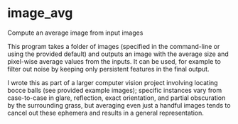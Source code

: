 # image_avg
Compute an average image from input images

This program takes a folder of images (specified in the command-line or using the provided default) and outputs an image with the average size and pixel-wise average values from the inputs. It can be used, for example to filter out noise by keeping only persistent features in the final output.

I wrote this as part of a larger computer vision project involving locating bocce balls (see provided example images); specific instances vary from case-to-case in glare, reflection, exact orientation, and partial obscuration by the surrounding grass, but averaging even just a handful images tends to cancel out these ephemera and results in a general representation.
